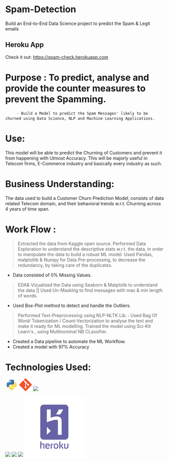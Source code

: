 # Spam-Detection
Build an End-to-End Data Science project to predict the Spam &amp; Legit emails

## Heroku App

Check it out: https://spam-check.herokuapp.com

# Purpose : To predict, analyse and provide the counter measures to prevent the Spamming. 
         - Build a Model to predict the Spam Messages' likely to be churned using Data Science, NLP and Machine Learning Applications.

# Use: 
This model will be able to predict the Churning of Customers and prevent it from happening with Utmost Accuracy. This will be majorly useful in Telecom firms, E-Commerce industry and basically every industry as such.

# Business Understanding: 
The data used to build a Customer Churn Prediction Model, consists of data related Telecom domain, and their behavioral trends w.r.t. Churning across 4 years of time span. 

# Work Flow :
> Extracted the data from Kaggle open source.
> Performed Data Exploration to understand the descriptive stats  w.r.t. the data, in order to manipulate the data to build a robust ML model.
> Used Pandas, matplotlib &  Numpy for Data Pre-processing, to decrease the redundancy, by taking care of the duplicates.
  - Data consisted of 0% Missing Values.
> EDA& Vizualized the Data using Seaborn & Matplolib to understand the data || Used Un-Masking to find messages with max & min length of words.
  - Used Box-Plot method to detect and handle the Outliers.
> Performed Text-Preprocessing using NLP-NLTK Lib. : Used Bag Of Word/ Tokenization / Count-Vectorization to analyse the text and make it ready for ML modelling.
> Trained the model using Sci-Kit Learn's , using Multinominal NB CLassifier.
  - Created a Data pipeline to automate the ML Workflow.
  - Created a model with 97% Accuracy
# Technologies Used:
<code><img height="40" src="https://raw.githubusercontent.com/devicons/devicon/master/icons/python/python-original.svg" title="python"></code>
<code><img height="40" src="https://raw.githubusercontent.com/devicons/devicon/master/icons/git/git-original.svg" title="git"></code>
[<img target="_blank" src="https://forthebadge.com/images/badges/made-with-python.svg">](https://www.python.org/)

[<img target="_blank" src="https://scikit-learn.org/stable/_static/scikit-learn-logo-small.png" width=200>](https://scikit-learn.org/stable/) [<img target="_blank" src="https://flask.palletsprojects.com/en/1.1.x/_images/flask-logo.png" width=170>](https://flask.palletsprojects.com/en/1.1.x/) [<img target="_blank" src="https://number1.co.za/wp-content/uploads/2017/10/gunicorn_logo-300x85.png" width=280>](https://gunicorn.org)
[<img target="_blank" src="https://github.com/GauravK1997/E-commerce-Shipping/blob/master/images/heroku%20logo.png" width=190>](https://www.heroku.com/)

